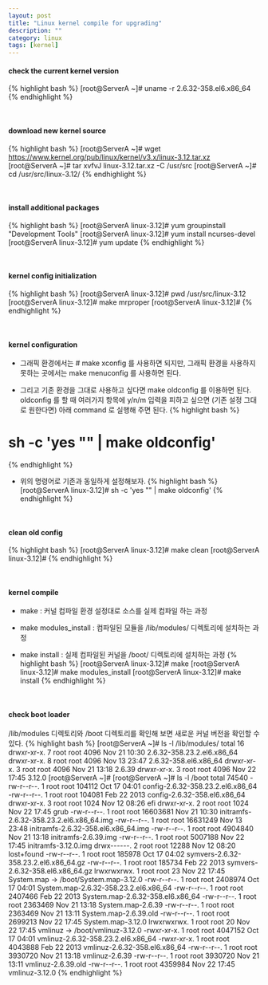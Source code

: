 ```yaml
---
layout: post
title: "Linux kernel compile for upgrading"
description: ""
category: linux
tags: [kernel]
---
```


#### check the current kernel version
{% highlight bash %}
[root@ServerA ~]# uname -r
2.6.32-358.el6.x86_64
{% endhighlight %}

<br>

#### download new kernel source
{% highlight bash %}
[root@ServerA ~]# wget https://www.kernel.org/pub/linux/kernel/v3.x/linux-3.12.tar.xz
[root@ServerA ~]# tar xvfvJ linux-3.12.tar.xz -C /usr/src
[root@ServerA ~]# cd /usr/src/linux-3.12/
{% endhighlight %}

<br>

#### install additional packages
{% highlight bash %}
[root@ServerA linux-3.12]# yum groupinstall "Development Tools"
[root@ServerA linux-3.12]# yum install ncurses-devel
[root@ServerA linux-3.12]# yum update
{% endhighlight %}

<br>

#### kernel config initialization
{% highlight bash %}
[root@ServerA linux-3.12]# pwd
/usr/src/linux-3.12
[root@ServerA linux-3.12]# make mrproper
[root@ServerA linux-3.12]# 
{% endhighlight %}

<br>

#### kernel configuration

- 그래픽 환경에서는 # make xconfig 를 사용하면 되지만, 그래픽 환경을 사용하지 못하는 곳에서는 make menuconfig 를 사용하면 된다.

- 그리고 기존 환경을 그대로 사용하고 싶다면 make oldconfig 를 이용하면 된다. oldconfig 를 할 때 여러가지 항목에 y/n/m 입력을 피하고 싶으면 (기존 설정 그대로 원한다면) 아래 command 로 실행해 주면 된다. 
{% highlight bash %}
# sh -c 'yes "" | make oldconfig' 
{% endhighlight %}
- 위의 명령어로 기존과 동일하게 설정해보자.
{% highlight bash %}
[root@ServerA linux-3.12]# sh -c 'yes "" | make oldconfig'
{% endhighlight %}

<br>

#### clean old config
{% highlight bash %}
[root@ServerA linux-3.12]# make clean
[root@ServerA linux-3.12]# 
{% endhighlight %}

<br>

#### kernel compile

- make : 커널 컴파일 환경 설정대로 소스를 실제 컴파일 하는 과정

- make modules_install : 컴파일된 모듈을 /lib/modules/ 디렉토리에 설치하는 과정

- make install : 실제 컴파일된 커널을 /boot/ 디렉토리에 설치하는 과정
{% highlight bash %}
[root@ServerA linux-3.12]#  make
[root@ServerA linux-3.12]#  make modules_install
[root@ServerA linux-3.12]#  make install
{% endhighlight %}

<br>

#### check boot loader

/lib/modules 디렉토리와 /boot 디렉토리를 확인해 보면 새로운 커널 버전을 확인할 수 있다. 
{% highlight bash %}
[root@ServerA ~]# ls -l /lib/modules/
total 16
drwxr-xr-x. 7 root root 4096 Nov 21 10:30 2.6.32-358.23.2.el6.x86_64
drwxr-xr-x. 8 root root 4096 Nov 13 23:47 2.6.32-358.el6.x86_64
drwxr-xr-x. 3 root root 4096 Nov 21 13:18 2.6.39
drwxr-xr-x. 3 root root 4096 Nov 22 17:45 3.12.0
[root@ServerA ~]#
[root@ServerA ~]# ls -l /boot
total 74540
-rw-r--r--. 1 root root   104112 Oct 17 04:01 config-2.6.32-358.23.2.el6.x86_64
-rw-r--r--. 1 root root   104081 Feb 22  2013 config-2.6.32-358.el6.x86_64
drwxr-xr-x. 3 root root     1024 Nov 12 08:26 efi
drwxr-xr-x. 2 root root     1024 Nov 22 17:45 grub
-rw-r--r--. 1 root root 16603681 Nov 21 10:30 initramfs-2.6.32-358.23.2.el6.x86_64.img
-rw-r--r--. 1 root root 16631249 Nov 13 23:48 initramfs-2.6.32-358.el6.x86_64.img
-rw-r--r--. 1 root root  4904840 Nov 21 13:18 initramfs-2.6.39.img
-rw-r--r--. 1 root root  5007188 Nov 22 17:45 initramfs-3.12.0.img
drwx------. 2 root root    12288 Nov 12 08:20 lost+found
-rw-r--r--. 1 root root   185978 Oct 17 04:02 symvers-2.6.32-358.23.2.el6.x86_64.gz
-rw-r--r--. 1 root root   185734 Feb 22  2013 symvers-2.6.32-358.el6.x86_64.gz
lrwxrwxrwx. 1 root root       23 Nov 22 17:45 System.map -> /boot/System.map-3.12.0
-rw-r--r--. 1 root root  2408974 Oct 17 04:01 System.map-2.6.32-358.23.2.el6.x86_64
-rw-r--r--. 1 root root  2407466 Feb 22  2013 System.map-2.6.32-358.el6.x86_64
-rw-r--r--. 1 root root  2363469 Nov 21 13:18 System.map-2.6.39
-rw-r--r--. 1 root root  2363469 Nov 21 13:11 System.map-2.6.39.old
-rw-r--r--. 1 root root  2699213 Nov 22 17:45 System.map-3.12.0
lrwxrwxrwx. 1 root root       20 Nov 22 17:45 vmlinuz -> /boot/vmlinuz-3.12.0
-rwxr-xr-x. 1 root root  4047152 Oct 17 04:01 vmlinuz-2.6.32-358.23.2.el6.x86_64
-rwxr-xr-x. 1 root root  4043888 Feb 22  2013 vmlinuz-2.6.32-358.el6.x86_64
-rw-r--r--. 1 root root  3930720 Nov 21 13:18 vmlinuz-2.6.39
-rw-r--r--. 1 root root  3930720 Nov 21 13:11 vmlinuz-2.6.39.old
-rw-r--r--. 1 root root  4359984 Nov 22 17:45 vmlinuz-3.12.0
{% endhighlight %}
